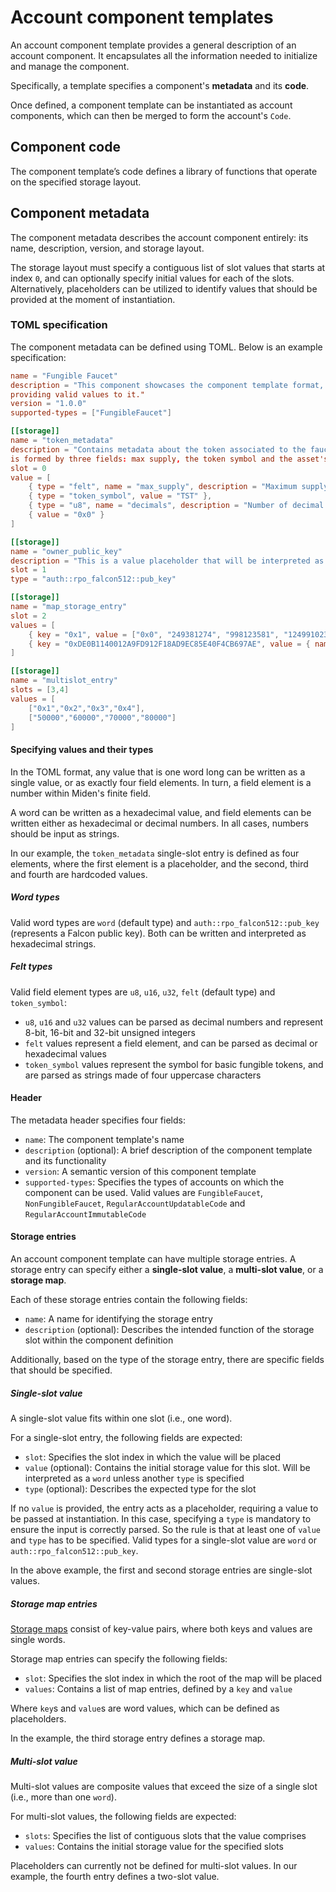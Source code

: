 # Account component templates

An account component template provides a general description of an account component. It encapsulates all the information needed to initialize and manage the component.

Specifically, a template specifies a component's **metadata** and its **code**.

Once defined, a component template can be instantiated as account components, which can then be merged to form the account's `Code`.

## Component code

The component template’s code defines a library of functions that operate on the specified storage layout.

## Component metadata

The component metadata describes the account component entirely: its name, description, version, and storage layout.

The storage layout must specify a contiguous list of slot values that starts at index `0`, and can optionally specify initial values for each of the slots. Alternatively, placeholders can be utilized to identify values that should be provided at the moment of instantiation.

### TOML specification

The component metadata can be defined using TOML. Below is an example specification:

```toml
name = "Fungible Faucet"
description = "This component showcases the component template format, and the different ways of 
providing valid values to it."
version = "1.0.0"
supported-types = ["FungibleFaucet"]

[[storage]]
name = "token_metadata"
description = "Contains metadata about the token associated to the faucet account. The metadata
is formed by three fields: max supply, the token symbol and the asset's decimals"
slot = 0
value = [
    { type = "felt", name = "max_supply", description = "Maximum supply of the token in base units" },
    { type = "token_symbol", value = "TST" },
    { type = "u8", name = "decimals", description = "Number of decimal places for converting to absolute units", value = "10" },
    { value = "0x0" }
]

[[storage]]
name = "owner_public_key"
description = "This is a value placeholder that will be interpreted as a Falcon public key"
slot = 1
type = "auth::rpo_falcon512::pub_key"

[[storage]]
name = "map_storage_entry"
slot = 2
values = [
    { key = "0x1", value = ["0x0", "249381274", "998123581", "124991023478"] },
    { key = "0xDE0B1140012A9FD912F18AD9EC85E40F4CB697AE", value = { name = "value_placeholder", description = "This value will be defined at the moment of instantiation" } }
]

[[storage]]
name = "multislot_entry"
slots = [3,4]
values = [
    ["0x1","0x2","0x3","0x4"],
    ["50000","60000","70000","80000"]
]
```

#### Specifying values and their types

In the TOML format, any value that is one word long can be written as a single value, or as exactly four field elements. In turn, a field element is a number within Miden's finite field. 

A word can be written as a hexadecimal value, and field elements can be written either as hexadecimal or decimal numbers. In all cases, numbers should be input as strings.

In our example, the `token_metadata` single-slot entry is defined as four elements, where the first element is a placeholder, and the second, third and fourth are hardcoded values.

##### Word types

Valid word types are `word` (default type) and `auth::rpo_falcon512::pub_key` (represents a Falcon public key). Both can be written and interpreted as hexadecimal strings.

##### Felt types

Valid field element types are `u8`, `u16`, `u32`, `felt` (default type) and `token_symbol`:

- `u8`, `u16` and `u32` values can be parsed as decimal numbers and represent 8-bit, 16-bit and 32-bit unsigned integers
- `felt` values represent a field element, and can be parsed as decimal or hexadecimal values
- `token_symbol` values represent the symbol for basic fungible tokens, and are parsed as strings made of four uppercase characters

#### Header

The metadata header specifies four fields:

- `name`: The component template's name
- `description` (optional): A brief description of the component template and its functionality
- `version`: A semantic version of this component template
- `supported-types`: Specifies the types of accounts on which the component can be used. Valid values are `FungibleFaucet`, `NonFungibleFaucet`, `RegularAccountUpdatableCode` and `RegularAccountImmutableCode`

#### Storage entries

An account component template can have multiple storage entries. A storage entry can specify either a **single-slot value**, a **multi-slot value**, or a **storage map**.

Each of these storage entries contain the following fields:

- `name`: A name for identifying the storage entry
- `description` (optional): Describes the intended function of the storage slot within the component definition

Additionally, based on the type of the storage entry, there are specific fields that should be specified.

##### Single-slot value

A single-slot value fits within one slot (i.e., one word).

For a single-slot entry, the following fields are expected:

- `slot`: Specifies the slot index in which the value will be placed
- `value` (optional): Contains the initial storage value for this slot. Will be interpreted as a `word` unless another `type` is specified
- `type` (optional): Describes the expected type for the slot

If no `value` is provided, the entry acts as a placeholder, requiring a value to be passed at instantiation. In this case, specifying a `type` is mandatory to ensure the input is correctly parsed. So the rule is that at least one of `value` and `type` has to be specified.
Valid types for a single-slot value are `word` or `auth::rpo_falcon512::pub_key`.

In the above example, the first and second storage entries are single-slot values.

##### Storage map entries

[Storage maps](accounts.md#storage) consist of key-value pairs, where both keys and values are single words.

Storage map entries can specify the following fields:

- `slot`: Specifies the slot index in which the root of the map will be placed
- `values`: Contains a list of map entries, defined by a `key` and `value`

Where `key`s and `value`s are word values, which can be defined as placeholders.

In the example, the third storage entry defines a storage map.

##### Multi-slot value

Multi-slot values are composite values that exceed the size of a single slot (i.e., more than one `word`).

For multi-slot values, the following fields are expected:

- `slots`: Specifies the list of contiguous slots that the value comprises
- `values`: Contains the initial storage value for the specified slots

Placeholders can currently not be defined for multi-slot values. In our example, the fourth entry defines a two-slot value.
